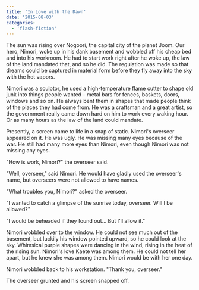 ```yaml
---
title: 'In Love with the Dawn'
date: '2015-08-03'
categories:
  - 'flash-fiction'
---
```


The sun was rising over Nogoori, the capital city of the planet Joom. Our hero,
Nimori, woke up in his dank basement and wobbled off his cheap bed and into his
workroom. He had to start work right after he woke up, the law of the land
mandated that, and so he did. The regulation was made so that dreams could be
captured in material form before they fly away into the sky with the hot vapors.

Nimori was a sculptor, he used a high-temperature flame cutter to shape old junk
into things people wanted - metal bars for fences, baskets, doors, windows and
so on. He always bent them in shapes that made people think of the places they
had come from. He was a craftsman and a great artist, so the government really
came down hard on him to work every waking hour. Or as many hours as the law of
the land could mandate.

Presently, a screen came to life in a snap of static. Nimori's overseer appeared
on it. He was ugly. He was missing many eyes because of the war. He still had
many more eyes than Nimori, even though Nimori was not missing any eyes.

"How is work, Nimori?" the overseer said.

"Well, overseer," said Nimori. He would have gladly used the overseer's name,
but overseers were not allowed to have names.

"What troubles you, Nimori?" asked the overseer.

"I wanted to catch a glimpse of the sunrise today, overseer. Will I be allowed?"

"I would be beheaded if they found out... But I'll allow it."

Nimori wobbled over to the window. He could not see much out of the basement,
but luckily his window pointed upward, so he could look at the sky. Whimsical
purple shapes were dancing in the wind, rising in the heat of the rising sun.
Nimori's love Kaete was among them. He could not tell her apart, but he knew she
was among them. Nimori would be with her one day.

Nimori wobbled back to his workstation. "Thank you, overseer."

The overseer grunted and his screen snapped off.
